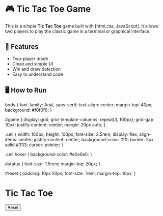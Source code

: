 # 🎮 Tic Tac Toe Game

This is a simple **Tic Tac Toe** game built with [html,css, JavaScript]. It allows two players to play the classic game in a terminal or graphical interface.

## 📌 Features

- Two-player mode
- Clean and simple UI
- Win and draw detection
- Easy to understand code

## 🖥️ How to Run
<!DOCTYPE html>
<html lang="en">
<head>
  <meta charset="UTF-8" />
  <meta name="viewport" content="width=device-width, initial-scale=1.0" />
  <title>Tic Tac Toe</title>
  body {
    font-family: Arial, sans-serif;
    text-align: center;
    margin-top: 40px;
    background: #f0f0f0;
  }
  
  #game {
    display: grid;
    grid-template-columns: repeat(3, 100px);
    grid-gap: 10px;
    justify-content: center;
    margin: 20px auto;
  }
  
  .cell {
    width: 100px;
    height: 100px;
    font-size: 2.5rem;
    display: flex;
    align-items: center;
    justify-content: center;
    background-color: #fff;
    border: 2px solid #333;
    cursor: pointer;
  }
  
  .cell:hover {
    background-color: #e0e0e0;
  }
  
  #status {
    font-size: 1.5rem;
    margin-top: 20px;
  }
  
  #reset {
    padding: 10px 20px;
    font-size: 1rem;
    margin-top: 10px;
  }
  
</head>
<body>
  <h1>Tic Tac Toe</h1>
  <div id="game">
    <div class="cell" data-index="0"></div>
    <div class="cell" data-index="1"></div>
    <div class="cell" data-index="2"></div>
    <div class="cell" data-index="3"></div>
    <div class="cell" data-index="4"></div>
    <div class="cell" data-index="5"></div>
    <div class="cell" data-index="6"></div>
    <div class="cell" data-index="7"></div>
    <div class="cell" data-index="8"></div>
  </div>
  <p id="status"></p>
  <button id="reset">Reset</button>

  <script>const cells = document.querySelectorAll('.cell');
const statusText = document.getElementById('status');
const resetBtn = document.getElementById('reset');

let currentPlayer = 'X';
let board = Array(9).fill('');
let isGameActive = true;

const winConditions = [
  [0,1,2], [3,4,5], [6,7,8], // rows
  [0,3,6], [1,4,7], [2,5,8], // cols
  [0,4,8], [2,4,6]           // diagonals
];

function handleCellClick(e) {
  const index = e.target.dataset.index;
  if (board[index] !== '' || !isGameActive) return;

  board[index] = currentPlayer;
  e.target.textContent = currentPlayer;

  if (checkWin()) {
    statusText.textContent = `Player ${currentPlayer} wins!`;
    isGameActive = false;
  } else if (board.every(cell => cell !== '')) {
    statusText.textContent = "It's a draw!";
    isGameActive = false;
  } else {
    currentPlayer = currentPlayer === 'X' ? 'O' : 'X';
    statusText.textContent = `Player ${currentPlayer}'s turn`;
  }
}

function checkWin() {
  return winConditions.some(condition => {
    const [a, b, c] = condition;
    return board[a] && board[a] === board[b] && board[a] === board[c];
  });
}

function resetGame() {
  board.fill('');
  cells.forEach(cell => cell.textContent = '');
  currentPlayer = 'X';
  isGameActive = true;
  statusText.textContent = `Player ${currentPlayer}'s turn`;
}

cells.forEach(cell => cell.addEventListener('click', handleCellClick));
resetBtn.addEventListener('click', resetGame);

statusText.textContent = `Player ${currentPlayer}'s turn`;
</script>
</body>
</html>
